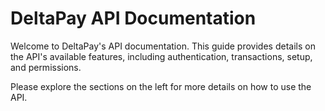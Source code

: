 # DeltaPay API Documentation
Welcome to DeltaPay's API documentation. This guide provides details on the API's available features, including authentication, transactions, setup, and permissions.

Please explore the sections on the left for more details on how to use the API.
